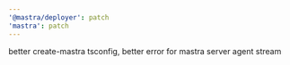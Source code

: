 ```yaml
---
'@mastra/deployer': patch
'mastra': patch
---
```


better create-mastra tsconfig, better error for mastra server agent stream
